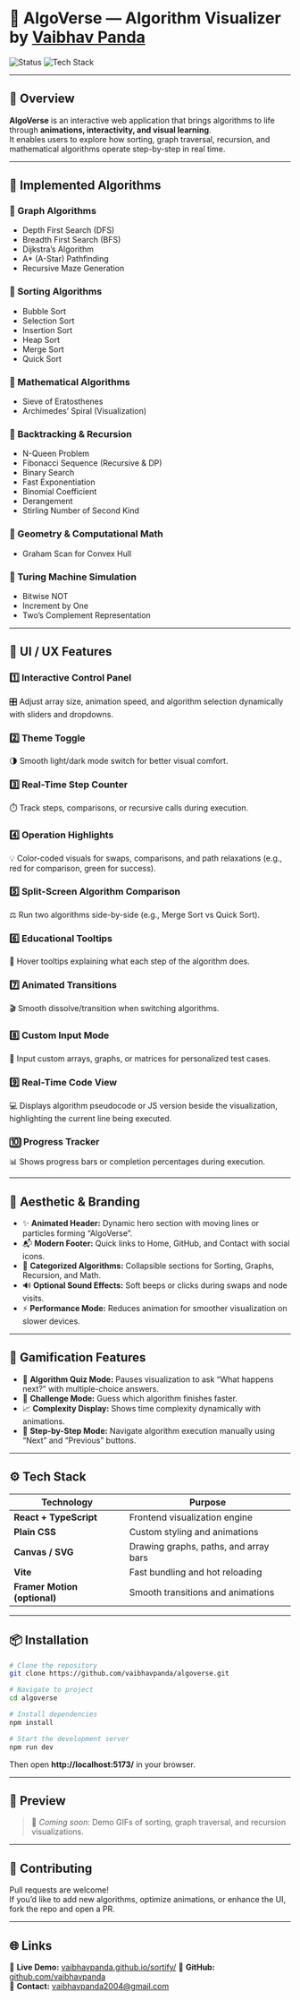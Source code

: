 # 🌌 AlgoVerse — Algorithm Visualizer by [Vaibhav Panda]((https://algo-verse-mu.vercel.app/))

![Status](https://img.shields.io/badge/status-active-brightgreen?style=for-the-badge)
![Tech Stack](https://img.shields.io/badge/stack-React%20+%20TypeScript%20+%20CSS-blueviolet?style=for-the-badge)

---

## 🚀 Overview

**AlgoVerse** is an interactive web application that brings algorithms to life through **animations, interactivity, and visual learning**.  
It enables users to explore how sorting, graph traversal, recursion, and mathematical algorithms operate step-by-step in real time.

---

## 🧩 Implemented Algorithms

### 🔹 Graph Algorithms
- Depth First Search (DFS)
- Breadth First Search (BFS)
- Dijkstra’s Algorithm
- A* (A-Star) Pathfinding
- Recursive Maze Generation

### 🔹 Sorting Algorithms
- Bubble Sort
- Selection Sort
- Insertion Sort
- Heap Sort
- Merge Sort
- Quick Sort

### 🔹 Mathematical Algorithms
- Sieve of Eratosthenes
- Archimedes’ Spiral (Visualization)

### 🔹 Backtracking & Recursion
- N-Queen Problem
- Fibonacci Sequence (Recursive & DP)
- Binary Search
- Fast Exponentiation
- Binomial Coefficient
- Derangement
- Stirling Number of Second Kind

### 🔹 Geometry & Computational Math
- Graham Scan for Convex Hull

### 🔹 Turing Machine Simulation
- Bitwise NOT
- Increment by One
- Two’s Complement Representation

---

## 🎨 UI / UX Features

### 1️⃣ Interactive Control Panel
🎛️ Adjust array size, animation speed, and algorithm selection dynamically with sliders and dropdowns.

### 2️⃣ Theme Toggle
🌗 Smooth light/dark mode switch for better visual comfort.

### 3️⃣ Real-Time Step Counter
⏱️ Track steps, comparisons, or recursive calls during execution.

### 4️⃣ Operation Highlights
💡 Color-coded visuals for swaps, comparisons, and path relaxations (e.g., red for comparison, green for success).

### 5️⃣ Split-Screen Algorithm Comparison
⚖️ Run two algorithms side-by-side (e.g., Merge Sort vs Quick Sort).

### 6️⃣ Educational Tooltips
🧠 Hover tooltips explaining what each step of the algorithm does.

### 7️⃣ Animated Transitions
🎬 Smooth dissolve/transition when switching algorithms.

### 8️⃣ Custom Input Mode
🧩 Input custom arrays, graphs, or matrices for personalized test cases.

### 9️⃣ Real-Time Code View
💻 Displays algorithm pseudocode or JS version beside the visualization, highlighting the current line being executed.

### 🔟 Progress Tracker
📊 Shows progress bars or completion percentages during execution.

---

## 🌈 Aesthetic & Branding

- ✨ **Animated Header:** Dynamic hero section with moving lines or particles forming “AlgoVerse”.
- 📬 **Modern Footer:** Quick links to Home, GitHub, and Contact with social icons.
- 🧭 **Categorized Algorithms:** Collapsible sections for Sorting, Graphs, Recursion, and Math.
- 🔊 **Optional Sound Effects:** Soft beeps or clicks during swaps and node visits.
- ⚡ **Performance Mode:** Reduces animation for smoother visualization on slower devices.

---

## 🧠 Gamification Features

- 🏁 **Algorithm Quiz Mode:** Pauses visualization to ask “What happens next?” with multiple-choice answers.
- 🥇 **Challenge Mode:** Guess which algorithm finishes faster.
- 📈 **Complexity Display:** Shows time complexity dynamically with animations.
- 🧭 **Step-by-Step Mode:** Navigate algorithm execution manually using “Next” and “Previous” buttons.

---

## ⚙️ Tech Stack

| Technology | Purpose |
|-------------|----------|
| **React + TypeScript** | Frontend visualization engine |
| **Plain CSS** | Custom styling and animations |
| **Canvas / SVG** | Drawing graphs, paths, and array bars |
| **Vite** | Fast bundling and hot reloading |
| **Framer Motion (optional)** | Smooth transitions and animations |

---

## 📦 Installation

```bash
# Clone the repository
git clone https://github.com/vaibhavpanda/algoverse.git

# Navigate to project
cd algoverse

# Install dependencies
npm install

# Start the development server
npm run dev
```

Then open **http://localhost:5173/** in your browser.

---

## 📸 Preview

> 🎥 *Coming soon*: Demo GIFs of sorting, graph traversal, and recursion visualizations.

---

## 🤝 Contributing

Pull requests are welcome!  
If you’d like to add new algorithms, optimize animations, or enhance the UI, fork the repo and open a PR.

---

## 🌐 Links

🔗 **Live Demo:** [vaibhavpanda.github.io/sortify/]([https://vaibhavpanda.github.io/sortify/](https://algo-verse-mu.vercel.app/))  
🐙 **GitHub:** [github.com/vaibhavpanda](https://github.com/vaibhavpanda)  
💬 **Contact:** vaibhavpanda2004@gmail.com
